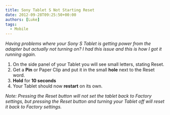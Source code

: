 ```yaml
---
title: Sony Tablet S Not Starting Reset
date: 2012-09-28T09:25:50+00:00
authors: [Luke]
tags:
  - Mobile
---
```

_Having problems where your Sony S Tablet is getting power from the adapter but actually not turning on? I had this issue and this is how I got it running again._

  1. On the side panel of your Tablet you will see small letters, stating Reset.
  2. Get a **Pin** or Paper Clip and put it in the small **hole** next to the Reset word.
  3. **Hold** for **10 seconds**
  4. Your Tablet should now **restart** on its own.

_Note: Pressing the Reset button will not set the tablet back to Factory settings, but pressing the Reset button and turning your Tablet off will reset it back to Factory settings._